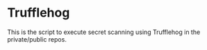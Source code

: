 # Trufflehog
This is the script to execute secret scanning using Trufflehog in the private/public repos. 

